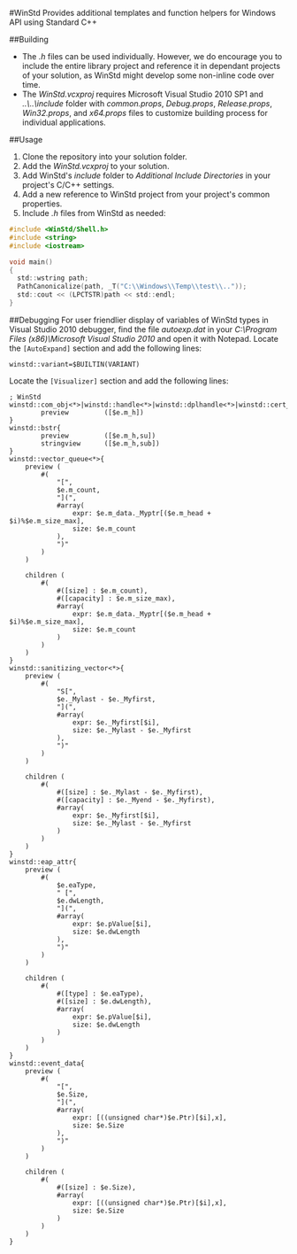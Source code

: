 #WinStd
Provides additional templates and function helpers for Windows API using Standard C++

##Building
- The _.h_ files can be used individually. However, we do encourage you to include the entire library project and reference it in dependant projects of your solution, as WinStd might develop some non-inline code over time.
- The _WinStd.vcxproj_ requires Microsoft Visual Studio 2010 SP1 and _..\\..\\include_ folder with _common.props_, _Debug.props_, _Release.props_, _Win32.props_, and _x64.props_ files to customize building process for individual applications.

##Usage
1. Clone the repository into your solution folder.
2. Add the _WinStd.vcxproj_ to your solution.
3. Add WinStd's _include_ folder to _Additional Include Directories_ in your project's C/C++ settings.
4. Add a new reference to WinStd project from your project's common properties.
5. Include _.h_ files from WinStd as needed:
```C
#include <WinStd/Shell.h>
#include <string>
#include <iostream>

void main()
{
  std::wstring path;
  PathCanonicalize(path, _T("C:\\Windows\\Temp\\test\\.."));
  std::cout << (LPCTSTR)path << std::endl;
}
```

##Debugging
For user friendlier display of variables of WinStd types in Visual Studio 2010 debugger, find the file _autoexp.dat_ in your _C:\Program Files (x86)\Microsoft Visual Studio 2010_ and open it with Notepad.
Locate the `[AutoExpand]` section and add the following lines:
```
winstd::variant=$BUILTIN(VARIANT)
```
Locate the `[Visualizer]` section and add the following lines:
```
; WinStd
winstd::com_obj<*>|winstd::handle<*>|winstd::dplhandle<*>|winstd::cert_context|winstd::cert_chain_context|winstd::cert_store|winstd::crypt_prov|winstd::crypt_hash|winstd::crypt_key|winstd::event_provider|winstd::library|winstd::heap{
		preview			([$e.m_h])
}
winstd::bstr{
		preview			([$e.m_h,su])
		stringview		([$e.m_h,sub])
}
winstd::vector_queue<*>{
	preview (
		#(
			"[",
			$e.m_count,
			"](",
			#array(
				expr: $e.m_data._Myptr[($e.m_head + $i)%$e.m_size_max],
				size: $e.m_count
			),
			")"
		)
	)

	children (
		#(
			#([size] : $e.m_count),
			#([capacity] : $e.m_size_max),
			#array(
				expr: $e.m_data._Myptr[($e.m_head + $i)%$e.m_size_max],
				size: $e.m_count
			)
		)
	)
}
winstd::sanitizing_vector<*>{
	preview (
		#(
			"S[",
			$e._Mylast - $e._Myfirst,
			"](",
			#array(
				expr: $e._Myfirst[$i],
				size: $e._Mylast - $e._Myfirst
			),
			")"
		)
	)

	children (
		#(
			#([size] : $e._Mylast - $e._Myfirst),
			#([capacity] : $e._Myend - $e._Myfirst),
			#array(
				expr: $e._Myfirst[$i],
				size: $e._Mylast - $e._Myfirst
			)
		)
	)
}
winstd::eap_attr{
	preview (
		#(
			$e.eaType,
			" [",
			$e.dwLength,
			"](",
			#array(
				expr: $e.pValue[$i],
				size: $e.dwLength
			),
			")"
		)
	)

	children (
		#(
			#([type] : $e.eaType),
			#([size] : $e.dwLength),
			#array(
				expr: $e.pValue[$i],
				size: $e.dwLength
			)
		)
	)
}
winstd::event_data{
	preview (
		#(
			"[",
			$e.Size,
			"](",
			#array(
				expr: [((unsigned char*)$e.Ptr)[$i],x],
				size: $e.Size
			),
			")"
		)
	)

	children (
		#(
			#([size] : $e.Size),
			#array(
				expr: [((unsigned char*)$e.Ptr)[$i],x],
				size: $e.Size
			)
		)
	)
}
```
